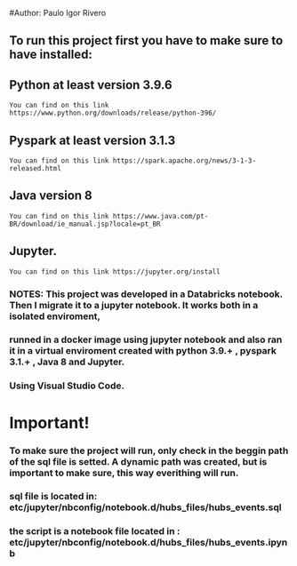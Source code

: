 #Author: Paulo Igor Rivero

## To run this project first you have to make sure to have installed:
## Python at least version 3.9.6
    You can find on this link https://www.python.org/downloads/release/python-396/
## Pyspark at least version 3.1.3
    You can find on this link https://spark.apache.org/news/3-1-3-released.html
## Java version 8
    You can find on this link https://www.java.com/pt-BR/download/ie_manual.jsp?locale=pt_BR
## Jupyter.
    You can find on this link https://jupyter.org/install

### NOTES: This project was developed in a Databricks notebook. Then I migrate it to a jupyter notebook. It works both in a isolated enviroment, 
### runned in a docker image using jupyter notebook and also ran it in a virtual enviroment created with python 3.9.+ , pyspark 3.1.+ , Java 8 and Jupyter. 
### Using Visual Studio Code. 

# Important!
### To make sure the project will run, only check in the beggin path of the sql file is setted. A dynamic path was created, but is important to make sure, this way everithing will run.
### sql file is located in: etc/jupyter/nbconfig/notebook.d/hubs_files/hubs_events.sql
### the script is a notebook file located in : etc/jupyter/nbconfig/notebook.d/hubs_files/hubs_events.ipynb
